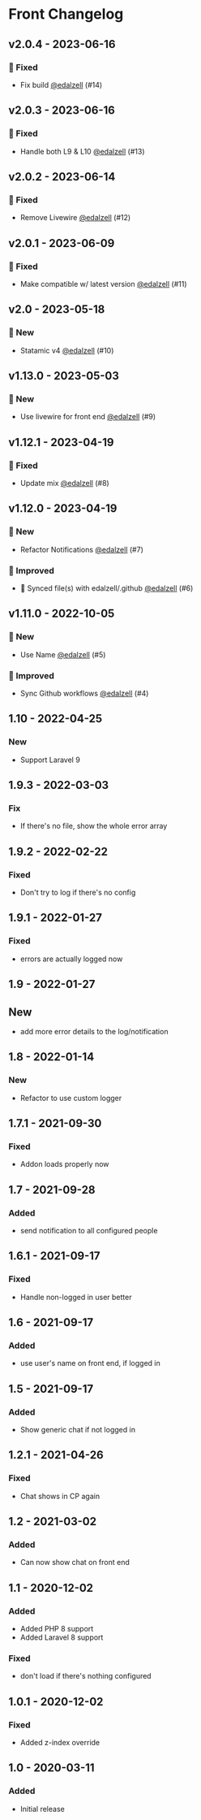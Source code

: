 # Front Changelog

## v2.0.4 - 2023-06-16

### 🐛 Fixed

- Fix build [@edalzell](https://github.com/edalzell) (#14)

## v2.0.3 - 2023-06-16

### 🐛 Fixed

- Handle both L9 & L10 [@edalzell](https://github.com/edalzell) (#13)

## v2.0.2 - 2023-06-14

### 🐛 Fixed

- Remove Livewire [@edalzell](https://github.com/edalzell) (#12)

## v2.0.1 - 2023-06-09

### 🐛 Fixed

- Make compatible w/ latest version [@edalzell](https://github.com/edalzell) (#11)

## v2.0 - 2023-05-18

### 🚀 New

- Statamic v4 [@edalzell](https://github.com/edalzell) (#10)

## v1.13.0 - 2023-05-03

### 🚀 New

- Use livewire for front end [@edalzell](https://github.com/edalzell) (#9)

## v1.12.1 - 2023-04-19

### 🐛 Fixed

- Update mix [@edalzell](https://github.com/edalzell) (#8)

## v1.12.0 - 2023-04-19

### 🚀 New

- Refactor Notifications [@edalzell](https://github.com/edalzell) (#7)

### 🔧 Improved

- 🔄 Synced file(s) with edalzell/.github [@edalzell](https://github.com/edalzell) (#6)

## v1.11.0 - 2022-10-05

### 🚀 New

- Use Name [@edalzell](https://github.com/edalzell) (#5)

### 🔧 Improved

- Sync Github workflows [@edalzell](https://github.com/edalzell) (#4)

## 1.10 - 2022-04-25

### New

- Support Laravel 9

## 1.9.3 - 2022-03-03

### Fix

- If there's no file, show the whole error array

## 1.9.2 - 2022-02-22

### Fixed

- Don't try to log if there's no config

## 1.9.1 - 2022-01-27

### Fixed

- errors are actually logged now

## 1.9 - 2022-01-27

## New

- add more error details to the log/notification

## 1.8 - 2022-01-14

### New

- Refactor to use custom logger

## 1.7.1 - 2021-09-30

### Fixed

- Addon loads properly now

## 1.7 - 2021-09-28

### Added

- send notification to all configured people

## 1.6.1 - 2021-09-17

### Fixed

- Handle non-logged in user better

## 1.6 - 2021-09-17

### Added

- use user's name on front end, if logged in

## 1.5 - 2021-09-17

### Added

- Show generic chat if not logged in

## 1.2.1 - 2021-04-26

### Fixed

- Chat shows in CP again

## 1.2 - 2021-03-02

### Added

- Can now show chat on front end

## 1.1 - 2020-12-02

### Added

- Added PHP 8 support
- Added Laravel 8 support

### Fixed

- don't load if there's nothing configured

## 1.0.1 - 2020-12-02

### Fixed

- Added z-index override

## 1.0 - 2020-03-11

### Added

- Initial release
